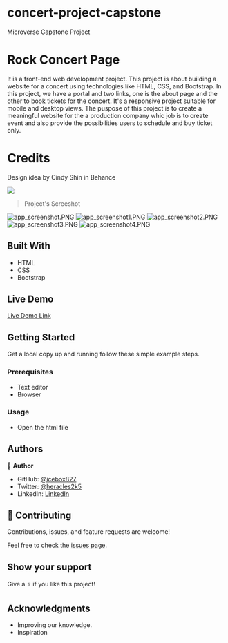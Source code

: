 # concert-project-capstone
Microverse Capstone Project

# Rock Concert Page
It is a front-end web development project. This project is about building a website for a concert using technologies like HTML, CSS, and Bootstrap. In this project, we have a portal and two links, one is the about page and the other to book tickets for the concert.
It's a responsive project suitable for mobile and desktop views. The puspose of this project is to create a meaningful website for the a production company whic job is to create event and also provide the possibilities users to schedule and buy ticket only.

# Credits
Design idea by Cindy Shin in Behance

![](https://img.shields.io/badge/Microverse-blueviolet)

> Project's Screeshot

![app_screenshot.PNG](https://github.com/icebox827/concert-project-capstone/blob/concert-page-frontend/assets/img/app_screenshot.png?raw=true)
![app_screenshot1.PNG](https://github.com/icebox827/concert-project-capstone/blob/concert-page-frontend/assets/img/app_screenshot1.png?raw=true)
![app_screenshot2.PNG](https://github.com/icebox827/concert-project-capstone/blob/concert-page-frontend/assets/img/app_screenshot2.png?raw=true)
![app_screenshot3.PNG](https://github.com/icebox827/concert-project-capstone/blob/concert-page-frontend/assets/img/app_screenshot3.png?raw=true)
![app_screenshot4.PNG](https://github.com/icebox827/concert-project-capstone/blob/concert-page-frontend/assets/img/app_screenshot4.png?raw=true)

## Built With

- HTML
- CSS
- Bootstrap

## Live Demo

[Live Demo Link]( https://icebox827.github.io/concert-project-capstone/)

## Getting Started

Get a local copy up and running follow these simple example steps.

### Prerequisites

- Text editor
- Browser

### Usage

- Open the html file

## Authors

👤 **Author**

- GitHub: [@icebox827](https://github.com/icebox827)
- Twitter: [@heracles2k5](https://twitter.com/@heracles2k5)
- LinkedIn: [LinkedIn](https://www.linkedin.com/in/denis-lafontant-37031439/)

## 🤝 Contributing

Contributions, issues, and feature requests are welcome!

Feel free to check the [issues page](https://github.com/icebox827/concert-project-capstone/issues/1).

## Show your support

Give a ⭐️ if you like this project!

## Acknowledgments

- Improving our knowledge.
- Inspiration
